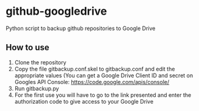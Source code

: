 github-googledrive
==================
Python script to backup github repositories to Google Drive

How to use
----------
1. Clone the repository
2. Copy the file gitbackup.conf.skel to gitbackup.conf and edit the appropriate values (You can get a Google Drive Client ID and secret on Googles API Console: https://code.google.com/apis/console/
3. Run gitbackup.py
4. For the first use you will have to go to the link presented and enter the authorization code to give access to your Google Drive
